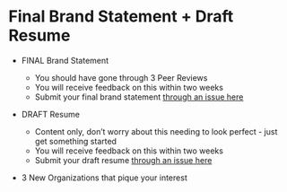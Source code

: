 # Final Brand Statement + Draft Resume 

- FINAL Brand Statement
  - You should have gone through 3 Peer Reviews
  - You will receive feedback on this within two weeks
  - Submit your final brand statement [through an issue here](https://github.com/ga-dc-outcomes/final-brand-statement)

- DRAFT Resume
  - Content only, don’t worry about this needing to look perfect - just get something started 
  - You will receive feedback on this within two weeks 
  - Submit your draft resume [through an issue here](https://github.com/ga-dc-outcomes/draft-resume)

- 3 New Organizations that pique  your interest

